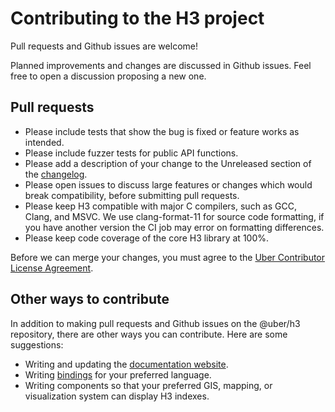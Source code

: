 # Contributing to the H3 project

Pull requests and Github issues are welcome!

Planned improvements and changes are discussed in Github issues. Feel free to open a discussion proposing a new one.

## Pull requests

* Please include tests that show the bug is fixed or feature works as intended.
* Please include fuzzer tests for public API functions.
* Please add a description of your change to the Unreleased section of the [changelog](./CHANGELOG.md).
* Please open issues to discuss large features or changes which would break compatibility, before submitting pull requests.
* Please keep H3 compatible with major C compilers, such as GCC, Clang, and MSVC. We use clang-format-11 for source code formatting, if you have another version the CI job may error on formatting differences.
* Please keep code coverage of the core H3 library at 100%.

Before we can merge your changes, you must agree to the [Uber Contributor License Agreement](https://cla-assistant.io/uber/h3).

## Other ways to contribute

In addition to making pull requests and Github issues on the @uber/h3 repository, there are other ways you can contribute. Here are some suggestions:

* Writing and updating the [documentation website](./website/docs/).
* Writing [bindings](./dev-docs/creating_bindings.md) for your preferred language.
* Writing components so that your preferred GIS, mapping, or visualization system can display H3 indexes.
